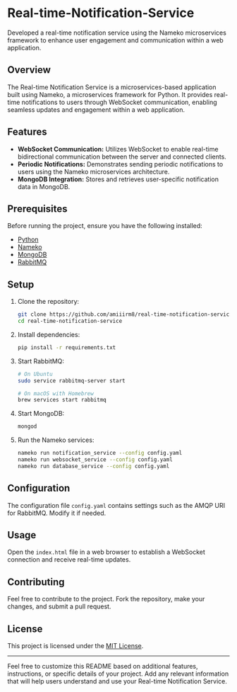 # Real-time-Notification-Service
Developed a real-time notification service using the Nameko microservices framework to enhance user engagement and communication within a web application.



## Overview

The Real-time Notification Service is a microservices-based application built using Nameko, a microservices framework for Python. It provides real-time notifications to users through WebSocket communication, enabling seamless updates and engagement within a web application.

## Features

- **WebSocket Communication:** Utilizes WebSocket to enable real-time bidirectional communication between the server and connected clients.
- **Periodic Notifications:** Demonstrates sending periodic notifications to users using the Nameko microservices architecture.
- **MongoDB Integration:** Stores and retrieves user-specific notification data in MongoDB.

## Prerequisites

Before running the project, ensure you have the following installed:

- [Python](https://www.python.org/downloads/)
- [Nameko](https://nameko.readthedocs.io/en/stable/)
- [MongoDB](https://www.mongodb.com/try/download/community)
- [RabbitMQ](https://www.rabbitmq.com/download.html)

## Setup

1. Clone the repository:

    ```bash
    git clone https://github.com/amiiirm8/real-time-notification-service.git
    cd real-time-notification-service
    ```

2. Install dependencies:

    ```bash
    pip install -r requirements.txt
    ```

3. Start RabbitMQ:

    ```bash
    # On Ubuntu
    sudo service rabbitmq-server start

    # On macOS with Homebrew
    brew services start rabbitmq
    ```

4. Start MongoDB:

    ```bash
    mongod
    ```

5. Run the Nameko services:

    ```bash
    nameko run notification_service --config config.yaml
    nameko run websocket_service --config config.yaml
    nameko run database_service --config config.yaml
    ```

## Configuration

The configuration file `config.yaml` contains settings such as the AMQP URI for RabbitMQ. Modify it if needed.

## Usage

Open the `index.html` file in a web browser to establish a WebSocket connection and receive real-time updates.

## Contributing

Feel free to contribute to the project. Fork the repository, make your changes, and submit a pull request.

## License

This project is licensed under the [MIT License](LICENSE).

---

Feel free to customize this README based on additional features, instructions, or specific details of your project. Add any relevant information that will help users understand and use your Real-time Notification Service.
